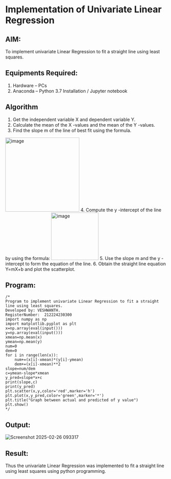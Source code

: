 # Implementation of Univariate Linear Regression
## AIM:
To implement univariate Linear Regression to fit a straight line using least squares.

## Equipments Required:
1. Hardware – PCs
2. Anaconda – Python 3.7 Installation / Jupyter notebook

## Algorithm
1. Get the independent variable X and dependent variable Y.
2. Calculate the mean of the X -values and the mean of the Y -values.
3. Find the slope m of the line of best fit using the formula. 
<img width="231" alt="image" src="https://user-images.githubusercontent.com/93026020/192078527-b3b5ee3e-992f-46c4-865b-3b7ce4ac54ad.png">
4. Compute the y -intercept of the line by using the formula:
<img width="148" alt="image" src="https://user-images.githubusercontent.com/93026020/192078545-79d70b90-7e9d-4b85-9f8b-9d7548a4c5a4.png">
5. Use the slope m and the y -intercept to form the equation of the line.
6. Obtain the straight line equation Y=mX+b and plot the scatterplot.

## Program:
```
/*
Program to implement univariate Linear Regression to fit a straight line using least squares.
Developed by: VESHWANTH.
RegisterNumber:  212224230300
import numpy as np
import matplotlib.pyplot as plt
x=np.array(eval(input()))
y=np.array(eval(input()))
xmean=np.mean(x)
ymean=np.mean(y)
num=0
dem=0
for i in range(len(x)):
    num+=(x[i]-xmean)*(y[i]-ymean)
    dem+=(x[i]-xmean)**2
slope=num/dem
c=ymean-slope*xmean
y_pred=slope*x+c
print(slope,c)
print(y_pred)
plt.scatter(x,y,color='red',marker='h')
plt.plot(x,y_pred,color='green',marker='*')
plt.title("Graph between actual and predicted of y value")
plt.show()
*/
```

## Output:
![Screenshot 2025-02-26 093317](https://github.com/user-attachments/assets/7c480e8a-9ad4-4ca3-b742-304e77e66df2)



## Result:
Thus the univariate Linear Regression was implemented to fit a straight line using least squares using python programming.
